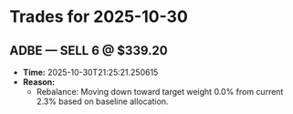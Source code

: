 # Trades for 2025-10-30

## ADBE — SELL 6 @ $339.20
- **Time:** 2025-10-30T21:25:21.250615
- **Reason:**
  - Rebalance: Moving down toward target weight 0.0% from current 2.3% based on baseline allocation.

